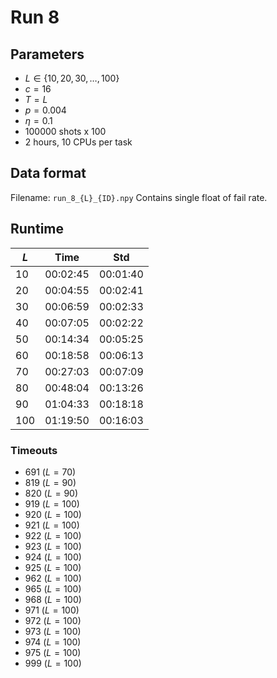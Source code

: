 # Run 8

## Parameters

* $L\in\{10,20,30,\dotsc,100\}$
* $c=16$
* $T=L$
* $p=0.004$
* $\eta=0.1$
* $100000$ shots x 100
* 2 hours, 10 CPUs per task

## Data format

Filename: `run_8_{L}_{ID}.npy`
Contains single float of fail rate.

## Runtime

| $L$ | Time     | Std      |
| --- | -------- | -------- |
| 10  | 00:02:45 | 00:01:40 |
| 20  | 00:04:55 | 00:02:41 |
| 30  | 00:06:59 | 00:02:33 |
| 40  | 00:07:05 | 00:02:22 |
| 50  | 00:14:34 | 00:05:25 |
| 60  | 00:18:58 | 00:06:13 |
| 70  | 00:27:03 | 00:07:09 |
| 80  | 00:48:04 | 00:13:26 |
| 90  | 01:04:33 | 00:18:18 |
| 100 | 01:19:50 | 00:16:03 |

### Timeouts

* 691 ($L=70$)
* 819 ($L=90$)
* 820 ($L=90$)
* 919 ($L=100$)
* 920 ($L=100$)
* 921 ($L=100$)
* 922 ($L=100$)
* 923 ($L=100$)
* 924 ($L=100$)
* 925 ($L=100$)
* 962 ($L=100$)
* 965 ($L=100$)
* 968 ($L=100$)
* 971 ($L=100$)
* 972 ($L=100$)
* 973 ($L=100$)
* 974 ($L=100$)
* 975 ($L=100$)
* 999 ($L=100$)
